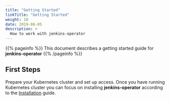 ```yaml
---
title: "Getting Started"
linkTitle: "Getting Started"
weight: 10
date: 2019-08-05
description: >
  How to work with jenkins-operator
---
```


{{% pageinfo %}}
This document describes a getting started guide for **jenkins-operator**
{{% /pageinfo %}}

## First Steps

Prepare your Kubernetes cluster and set up access.
Once you have running Kubernetes cluster you can focus on installing **jenkins-operator** according to the [Installation](/docs/installation/) guide.

